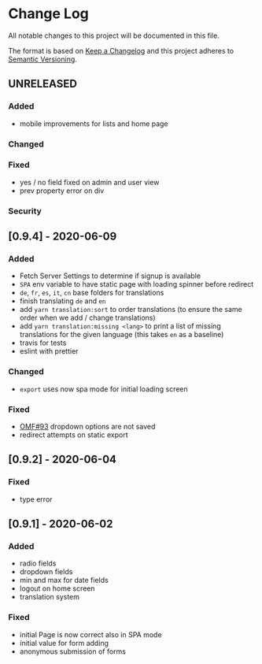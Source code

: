 # Change Log

All notable changes to this project will be documented in this file.
 
The format is based on [Keep a Changelog](http://keepachangelog.com/)
and this project adheres to [Semantic Versioning](http://semver.org/).
 
## UNRELEASED

### Added

- mobile improvements for lists and home page

### Changed
### Fixed

- yes / no field fixed on admin and user view
- prev property error on div

### Security
 
## [0.9.4] - 2020-06-09
 
### Added

- Fetch Server Settings to determine if signup is available
- `SPA` env variable to have static page with loading spinner before redirect
- `de`, `fr`, `es`, `it`, `cn` base folders for translations
- finish translating `de` and `en`
- add `yarn translation:sort` to order translations (to ensure the same order 
  when we add / change translations)
- add `yarn translation:missing <lang>` to print a list of missing translations 
  for the given language (this takes `en` as a baseline)
- travis for tests
- eslint with prettier

### Changed

- `export` uses now spa mode for initial loading screen

### Fixed

- [OMF#93](https://github.com/ohmyform/ohmyform/issues/93) dropdown options are not saved
- redirect attempts on static export
 
## [0.9.2] - 2020-06-04

### Fixed
 
- type error
 
## [0.9.1] - 2020-06-02
 
### Added
- radio fields
- dropdown fields
- min and max for date fields
- logout on home screen
- translation system

### Fixed

- initial Page is now correct also in SPA mode
- initial value for form adding
- anonymous submission of forms

